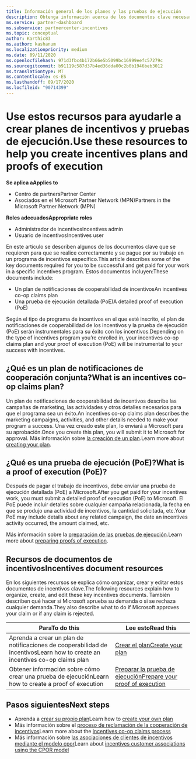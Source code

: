 ```yaml
---
title: Información general de los planes y las pruebas de ejecución
description: Obtenga información acerca de los documentos clave necesarios para los incentivos, incluido un plan de notificaciones de cooperación de incentivos y una prueba de ejecución detallada (PoE).
ms.service: partner-dashboard
ms.subservice: partnercenter-incentives
ms.topic: conceptual
author: Karthic83
ms.author: kashanum
ms.localizationpriority: medium
ms.date: 09/11/2020
ms.openlocfilehash: 971d3fbc4b172b66e5b5099bc16999eefc57279c
ms.sourcegitcommit: b91119c587d37b4ed36dda00c2b0b1946beb3012
ms.translationtype: MT
ms.contentlocale: es-ES
ms.lasthandoff: 09/17/2020
ms.locfileid: "90714399"
---
```

# <a name="use-these-resources-to-help-you-create-incentives-plans-and-proofs-of-execution"></a><span data-ttu-id="96cfc-103">Use estos recursos para ayudarle a crear planes de incentivos y pruebas de ejecución.</span><span class="sxs-lookup"><span data-stu-id="96cfc-103">Use these resources to help you create incentives plans and proofs of execution</span></span>

<span data-ttu-id="96cfc-104">**Se aplica a**</span><span class="sxs-lookup"><span data-stu-id="96cfc-104">**Applies to**</span></span>

- <span data-ttu-id="96cfc-105">Centro de partners</span><span class="sxs-lookup"><span data-stu-id="96cfc-105">Partner Center</span></span>
- <span data-ttu-id="96cfc-106">Asociados en el Microsoft Partner Network (MPN)</span><span class="sxs-lookup"><span data-stu-id="96cfc-106">Partners in the Microsoft Partner Network (MPN)</span></span>

<span data-ttu-id="96cfc-107">**Roles adecuados**</span><span class="sxs-lookup"><span data-stu-id="96cfc-107">**Appropriate roles**</span></span>

- <span data-ttu-id="96cfc-108">Administrador de incentivos</span><span class="sxs-lookup"><span data-stu-id="96cfc-108">Incentives admin</span></span>
- <span data-ttu-id="96cfc-109">Usuario de incentivos</span><span class="sxs-lookup"><span data-stu-id="96cfc-109">Incentives user</span></span>

<span data-ttu-id="96cfc-110">En este artículo se describen algunos de los documentos clave que se requieren para que se realice correctamente y se pague por su trabajo en un programa de incentivos específico.</span><span class="sxs-lookup"><span data-stu-id="96cfc-110">This article describes some of the key documents required for you to be successful and get paid for your work in a specific incentives program.</span></span> <span data-ttu-id="96cfc-111">Estos documentos incluyen:</span><span class="sxs-lookup"><span data-stu-id="96cfc-111">These documents include:</span></span>

- <span data-ttu-id="96cfc-112">Un plan de notificaciones de cooperabilidad de incentivos</span><span class="sxs-lookup"><span data-stu-id="96cfc-112">An incentives co-op claims plan</span></span>
- <span data-ttu-id="96cfc-113">Una prueba de ejecución detallada (PoE)</span><span class="sxs-lookup"><span data-stu-id="96cfc-113">A detailed proof of execution (PoE)</span></span>

<span data-ttu-id="96cfc-114">Según el tipo de programa de incentivos en el que esté inscrito, el plan de notificaciones de cooperabilidad de los incentivos y la prueba de ejecución (PoE) serán instrumentales para su éxito con los incentivos.</span><span class="sxs-lookup"><span data-stu-id="96cfc-114">Depending on the type of incentives program you’re enrolled in, your incentives co-op claims plan and your proof of execution (PoE) will be instrumental to your success with incentives.</span></span>

## <a name="what-is-an-incentives-co-op-claims-plan"></a><span data-ttu-id="96cfc-115">¿Qué es un plan de notificaciones de cooperación conjunta?</span><span class="sxs-lookup"><span data-stu-id="96cfc-115">What is an incentives co-op claims plan?</span></span>

<span data-ttu-id="96cfc-116">Un plan de notificaciones de cooperabilidad de incentivos describe las campañas de marketing, las actividades y otros detalles necesarios para que el programa sea un éxito.</span><span class="sxs-lookup"><span data-stu-id="96cfc-116">An incentives co-op claims plan describes the marketing campaigns, activities, and other details needed to make your program a success.</span></span> <span data-ttu-id="96cfc-117">Una vez creado este plan, lo enviará a Microsoft para su aprobación.</span><span class="sxs-lookup"><span data-stu-id="96cfc-117">Once you create this plan, you will submit it to Microsoft for approval.</span></span> <span data-ttu-id="96cfc-118">Más información sobre [la creación de un plan](incentives-create-your-plan.md).</span><span class="sxs-lookup"><span data-stu-id="96cfc-118">Learn more about [creating your plan](incentives-create-your-plan.md).</span></span>

## <a name="what-is-a-proof-of-execution-poe"></a><span data-ttu-id="96cfc-119">¿Qué es una prueba de ejecución (PoE)?</span><span class="sxs-lookup"><span data-stu-id="96cfc-119">What is a proof of execution (PoE)?</span></span>

<span data-ttu-id="96cfc-120">Después de pagar el trabajo de incentivos, debe enviar una prueba de ejecución detallada (PoE) a Microsoft.</span><span class="sxs-lookup"><span data-stu-id="96cfc-120">After you get paid for your incentives work, you must submit a detailed proof of execution (PoE) to Microsoft.</span></span> <span data-ttu-id="96cfc-121">El PoE puede incluir detalles sobre cualquier campaña relacionada, la fecha en que se produjo una actividad de incentivos, la cantidad solicitada, etc.</span><span class="sxs-lookup"><span data-stu-id="96cfc-121">Your PoE may include details about any related campaign, the date an incentives activity occurred, the amount claimed, etc.</span></span> 

<span data-ttu-id="96cfc-122">Más información sobre la [preparación de las pruebas de ejecución](incentives-prepare-your-proof-of-execution.md).</span><span class="sxs-lookup"><span data-stu-id="96cfc-122">Learn more about [preparing proofs of execution](incentives-prepare-your-proof-of-execution.md).</span></span>

## <a name="incentives-document-resources"></a><span data-ttu-id="96cfc-123">Recursos de documentos de incentivos</span><span class="sxs-lookup"><span data-stu-id="96cfc-123">Incentives document resources</span></span>

<span data-ttu-id="96cfc-124">En los siguientes recursos se explica cómo organizar, crear y editar estos documentos de incentivos clave.</span><span class="sxs-lookup"><span data-stu-id="96cfc-124">The following resources explain how to organize, create, and edit these key incentives documents.</span></span> <span data-ttu-id="96cfc-125">También describen qué hacer si Microsoft aprueba su demanda o si se rechaza cualquier demanda.</span><span class="sxs-lookup"><span data-stu-id="96cfc-125">They also describe what to do if Microsoft approves your claim or if any claim is rejected.</span></span>

|  <span data-ttu-id="96cfc-126">**Para**</span><span class="sxs-lookup"><span data-stu-id="96cfc-126">**To do this**</span></span>  |  <span data-ttu-id="96cfc-127">**Lee esto**</span><span class="sxs-lookup"><span data-stu-id="96cfc-127">**Read this**</span></span>  |
|--------------|-----------|
| <span data-ttu-id="96cfc-128">Aprenda a crear un plan de notificaciones de cooperabilidad de incentivos</span><span class="sxs-lookup"><span data-stu-id="96cfc-128">Learn how to create an incentives co-op claims plan</span></span> | [<span data-ttu-id="96cfc-129">Crear el plan</span><span class="sxs-lookup"><span data-stu-id="96cfc-129">Create your plan</span></span>](incentives-create-your-plan.md)  |
<span data-ttu-id="96cfc-130">Obtener información sobre cómo crear una prueba de ejecución</span><span class="sxs-lookup"><span data-stu-id="96cfc-130">Learn how to create a proof of execution</span></span> | [<span data-ttu-id="96cfc-131">Preparar la prueba de ejecución</span><span class="sxs-lookup"><span data-stu-id="96cfc-131">Prepare your proof of execution</span></span>](incentives-prepare-your-proof-of-execution.md)  |

## <a name="next-steps"></a><span data-ttu-id="96cfc-132">Pasos siguientes</span><span class="sxs-lookup"><span data-stu-id="96cfc-132">Next steps</span></span>

- <span data-ttu-id="96cfc-133">Aprenda a [crear su propio plan](incentives-create-your-plan.md)</span><span class="sxs-lookup"><span data-stu-id="96cfc-133">Learn how to [create your own plan](incentives-create-your-plan.md)</span></span>
- <span data-ttu-id="96cfc-134">Más información sobre el [proceso de reclamación de la cooperación de incentivos](claims-overview.md)</span><span class="sxs-lookup"><span data-stu-id="96cfc-134">Learn more about the [incentives co-op claims process](claims-overview.md)</span></span>
- <span data-ttu-id="96cfc-135">Más información sobre [las asociaciones de clientes de incentivos mediante el modelo cpor](submit-osa-claim.md)</span><span class="sxs-lookup"><span data-stu-id="96cfc-135">Learn about [incentives customer associations using the CPOR model](submit-osa-claim.md)</span></span>